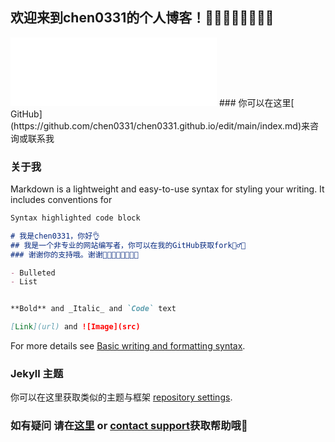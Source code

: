 ## 欢迎来到chen0331的个人博客！💖💖💖💖💖💖💖💖

<iframe frameborder="no" border="0" marginwidth="0" marginheight="0" width=330 height=110 src="//music.163.com/outchain/player?type=0&id=7337143222&auto=1&height=90"></iframe>
### 你可以在这里[ GitHub](https://github.com/chen0331/chen0331.github.io/edit/main/index.md)来咨询或联系我

### 关于我

Markdown is a lightweight and easy-to-use syntax for styling your writing. It includes conventions for

```markdown
Syntax highlighted code block

# 我是chen0331，你好👌
## 我是一个非专业的网站编写者，你可以在我的GitHub获取fork🧙‍♂️🤱
### 谢谢你的支持哦。谢谢🧡💛💚💙💜🤎🖤🤍

- Bulleted
- List


**Bold** and _Italic_ and `Code` text

[Link](url) and ![Image](src)
```

For more details see [Basic writing and formatting syntax](https://docs.github.com/en/github/writing-on-github/getting-started-with-writing-and-formatting-on-github/basic-writing-and-formatting-syntax).

### Jekyll 主题

你可以在这里获取类似的主题与框架 [repository settings](https://github.com/chen0331/chen0331.github.io/settings/pages).

### 如有疑问 请在[这里](https://user.qzone.qq.com/3488440855?source=namecardhoverqzone) or [contact support](https://support.github.com/contact)获取帮助哦👀
